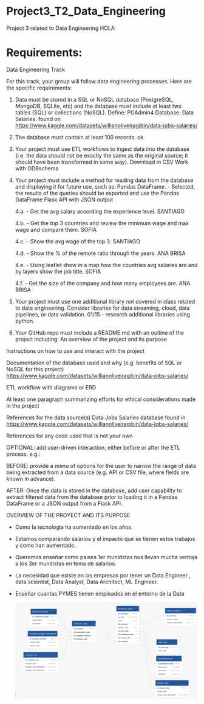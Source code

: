 # Project3_T2_Data_Engineering
Project 3 related to Data Engineering 
HOLA

# Requirements:
Data Engineering Track

For this track, your group will follow data engineering processes. Here are the specific requirements:

1. Data must be stored in a SQL or NoSQL database (PostgreSQL, MongoDB, SQLite, etc) and the database must include at least two tables (SQL) or collections (NoSQL).
     Define:  PGAdmin4
     Database: Data Salaries. found on https://www.kaggle.com/datasets/willianoliveiragibin/data-jobs-salaries/
   
2. The database must contain at least 100 records.
    ok
   
3. Your project must use ETL workflows to ingest data into the database (i.e. the data should not be exactly the same as the original source; it should have been transformed in some way).
    Download in CSV
    Work with ODBschema
    
4. Your project must include a method for reading data from the database and displaying it for future use, such as:
  Pandas DataFrame. - Selected, the results of the queries should be exported  and use the Pandas DataFrame
  Flask API with JSON output

     4.a. - Get the avg salary according the experience level. SANTIAGO
   
     4.b. - Get the top 3 countries and review the minimum wage and max wage and compare them. SOFIA
   
     4.c. - Show the avg wage of the top 3. SANTIAGO
   
     4.d. - Show the % of the remote ratio through the years. ANA BRISA
   
     4.e. - Using leaflet show in a map how the countries avg salaries are and by layers show the job title. SOFIA
   
     4.f. - Get the size of the company and how many employees are. ANA BRISA

6. Your project must use one additional library not covered in class related to data engineering. Consider libraries for data streaming, cloud, data pipelines, or data validation.
   01/15 - research additional libraries using python.
   
7. Your GitHub repo must include a README.md with an outline of the project including:
An overview of the project and its purpose
    


Instructions on how to use and interact with the project


Documentation of the database used and why (e.g. benefits of SQL or NoSQL for this project)
    https://www.kaggle.com/datasets/willianoliveiragibin/data-jobs-salaries/
    


ETL workflow with diagrams or ERD
  

At least one paragraph summarizing efforts for ethical considerations made in the project


References for the data source(s)
    Data Jobs Salaries database found in https://www.kaggle.com/datasets/willianoliveiragibin/data-jobs-salaries/
    
  
References for any code used that is not your own


OPTIONAL: add user-driven interaction, either before or after the ETL process. e.g.:

BEFORE: provide a menu of options for the user to narrow the range of data being extracted from a data source (e.g. API or CSV file, where fields are known in advance).
    
    
AFTER: Once the data is stored in the database, add user capability to extract filtered data from the database prior to loading it in a Pandas DataFrame or a JSON output from a Flask API.


OVERVIEW OF THE PROYECT AND ITS PURPOSE

- Como la tecnologia ha aumentado en los años.
- Estamos comparando salarios y el impacto que se tienen estos trabajos y como han aumentado.
- Queremos enseñar como paises 1er munidstas nos llevan mucha ventaja a los 3er mundistas en tema de salarios.
- La necesidad que existe en las empresas por tener un Data Engineer , data scientist, Data Analyst, Data Architect, ML Engineer.
- Enseñar cuantas PYMES tienen empleados en el entorno de la Data 

  ![Alt text](image.png)

